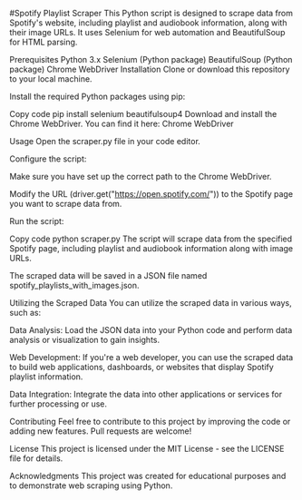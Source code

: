 #Spotify Playlist Scraper
This Python script is designed to scrape data from Spotify's website, including playlist and audiobook information, along with their image URLs. It uses Selenium for web automation and BeautifulSoup for HTML parsing.

Prerequisites
Python 3.x
Selenium (Python package)
BeautifulSoup (Python package)
Chrome WebDriver
Installation
Clone or download this repository to your local machine.

Install the required Python packages using pip:

Copy code
pip install selenium beautifulsoup4
Download and install the Chrome WebDriver. You can find it here: Chrome WebDriver

Usage
Open the scraper.py file in your code editor.

Configure the script:

Make sure you have set up the correct path to the Chrome WebDriver.

Modify the URL (driver.get("https://open.spotify.com/")) to the Spotify page you want to scrape data from.

Run the script:

Copy code
python scraper.py
The script will scrape data from the specified Spotify page, including playlist and audiobook information along with image URLs.

The scraped data will be saved in a JSON file named spotify_playlists_with_images.json.

Utilizing the Scraped Data
You can utilize the scraped data in various ways, such as:

Data Analysis: Load the JSON data into your Python code and perform data analysis or visualization to gain insights.

Web Development: If you're a web developer, you can use the scraped data to build web applications, dashboards, or websites that display Spotify playlist information.

Data Integration: Integrate the data into other applications or services for further processing or use.

Contributing
Feel free to contribute to this project by improving the code or adding new features. Pull requests are welcome!

License
This project is licensed under the MIT License - see the LICENSE file for details.

Acknowledgments
This project was created for educational purposes and to demonstrate web scraping using Python.
